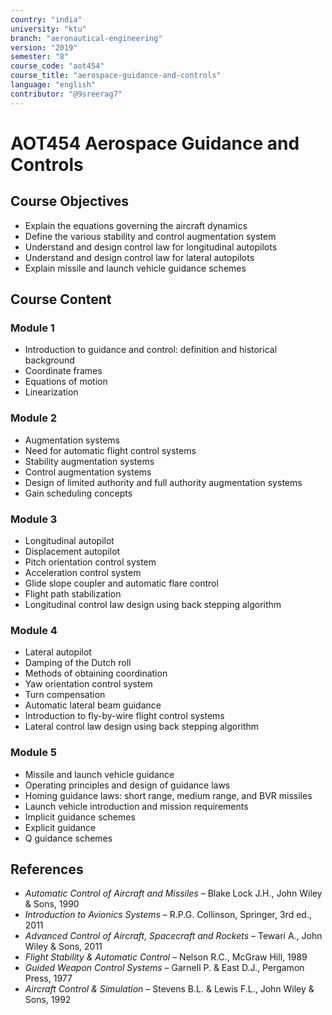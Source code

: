 ```yaml
---
country: "india"
university: "ktu"
branch: "aeronautical-engineering"
version: "2019"
semester: "8"
course_code: "aot454"
course_title: "aerospace-guidance-and-controls"
language: "english"
contributor: "@9sreerag7"
---
```


# AOT454 Aerospace Guidance and Controls

## Course Objectives

- Explain the equations governing the aircraft dynamics  
- Define the various stability and control augmentation system  
- Understand and design control law for longitudinal autopilots  
- Understand and design control law for lateral autopilots  
- Explain missile and launch vehicle guidance schemes  

## Course Content

### Module 1

- Introduction to guidance and control: definition and historical background  
- Coordinate frames  
- Equations of motion  
- Linearization  

### Module 2

- Augmentation systems  
- Need for automatic flight control systems  
- Stability augmentation systems  
- Control augmentation systems  
- Design of limited authority and full authority augmentation systems  
- Gain scheduling concepts  

### Module 3

- Longitudinal autopilot  
- Displacement autopilot  
- Pitch orientation control system  
- Acceleration control system  
- Glide slope coupler and automatic flare control  
- Flight path stabilization  
- Longitudinal control law design using back stepping algorithm  

### Module 4

- Lateral autopilot  
- Damping of the Dutch roll  
- Methods of obtaining coordination  
- Yaw orientation control system  
- Turn compensation  
- Automatic lateral beam guidance  
- Introduction to fly-by-wire flight control systems  
- Lateral control law design using back stepping algorithm  

### Module 5

- Missile and launch vehicle guidance  
- Operating principles and design of guidance laws  
- Homing guidance laws: short range, medium range, and BVR missiles  
- Launch vehicle introduction and mission requirements  
- Implicit guidance schemes  
- Explicit guidance  
- Q guidance schemes  

## References

- *Automatic Control of Aircraft and Missiles* – Blake Lock J.H., John Wiley & Sons, 1990  
- *Introduction to Avionics Systems* – R.P.G. Collinson, Springer, 3rd ed., 2011  
- *Advanced Control of Aircraft, Spacecraft and Rockets* – Tewari A., John Wiley & Sons, 2011  
- *Flight Stability & Automatic Control* – Nelson R.C., McGraw Hill, 1989  
- *Guided Weapon Control Systems* – Garnell P. & East D.J., Pergamon Press, 1977  
- *Aircraft Control & Simulation* – Stevens B.L. & Lewis F.L., John Wiley & Sons, 1992  
